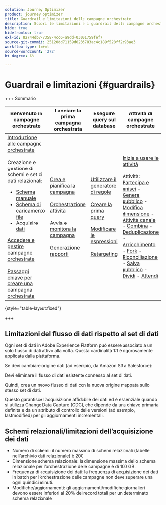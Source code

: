 ```yaml
---
solution: Journey Optimizer
product: journey optimizer
title: Guardrail e limitazioni delle campagne orchestrate
description: Scopri le limitazioni e i guardrail delle campagne orchestrate
hide: true
hidefromtoc: true
exl-id: 82744db7-7358-4cc6-a9dd-03001759fef7
source-git-commit: 25120dd71159d0233783ac4c189f528ff2c93ae3
workflow-type: tm+mt
source-wordcount: '272'
ht-degree: 5%

---
```


# Guardrail e limitazioni {#guardrails}

+++ Sommario

| Benvenuto in campagne orchestrate | Lanciare la prima campagna orchestrata | Eseguire query sul database | Attività di campagne orchestrate |
|---|---|---|---|
| [Introduzione alle campagne orchestrate](gs-orchestrated-campaigns.md)<br/><br/>Creazione e gestione di schemi e set di dati relazionali:</br> <ul><li>[Schema manuale](manual-schema.md)</li><li>[Schema di caricamento file](file-upload-schema.md)</li><li>[Acquisire dati](ingest-data.md)</li></ul>[Accedere e gestire campagne orchestrate](access-manage-orchestrated-campaigns.md)<br/><br/>[Passaggi chiave per creare una campagna orchestrata](gs-campaign-creation.md) | [Crea e pianifica la campagna](create-orchestrated-campaign.md)<br/><br/>[Orchestrazione attività](orchestrate-activities.md)<br/><br/>[Avvia e monitora la campagna](start-monitor-campaigns.md)<br/><br/>[Generazione rapporti](reporting-campaigns.md) | [Utilizzare il generatore di regole](orchestrated-rule-builder.md)<br/><br/>[Creare la prima query](build-query.md)<br/><br/>[Modificare le espressioni](edit-expressions.md)<br/><br/>[Retargeting](retarget.md) | [Inizia a usare le attività](activities/about-activities.md)<br/><br/>Attività:<br/>[Partecipa e unisci](activities/and-join.md) - [Genera pubblico](activities/build-audience.md) - [Modifica dimensione](activities/change-dimension.md) - [Attività canale](activities/channels.md) - [Combina](activities/combine.md) - [Deduplicazione](activities/deduplication.md) - [Arricchimento](activities/enrichment.md) - [Fork](activities/fork.md) - [Riconciliazione](activities/reconciliation.md) - [Salva pubblico](activities/save-audience.md) - [Dividi](activities/split.md) - [Attendi](activities/wait.md) |

{style="table-layout:fixed"}

+++

## Limitazioni del flusso di dati rispetto al set di dati

Ogni set di dati in Adobe Experience Platform può essere associato a un solo flusso di dati attivo alla volta. Questa cardinalità 1:1 è rigorosamente applicata dalla piattaforma.

Se devi cambiare origine dati (ad esempio, da Amazon S3 a Salesforce):

Devi eliminare il flusso di dati esistente connesso al set di dati.

Quindi, crea un nuovo flusso di dati con la nuova origine mappata sullo stesso set di dati.

Questo garantisce l’acquisizione affidabile dei dati ed è essenziale quando si utilizza Change Data Capture (CDC), che dipende da una chiave primaria definita e da un attributo di controllo delle versioni (ad esempio, lastmodified) per gli aggiornamenti incrementali.


## Schemi relazionali/limitazioni dell’acquisizione dei dati

* Numero di schemi: il numero massimo di schemi relazionali (tabelle nell’archivio dati relazionale) è 200
* Dimensione schema relazionale: la dimensione massima dello schema relazionale per l’orchestrazione delle campagne è di 100 GB.
* Frequenza di acquisizione dei dati: la frequenza di acquisizione dei dati in batch per l’orchestrazione delle campagne non deve superare una ogni quindici minuti.
* Modifiche/aggiornamenti: gli aggiornamenti/modifiche giornalieri devono essere inferiori al 20% dei record totali per un determinato schema relazionale
